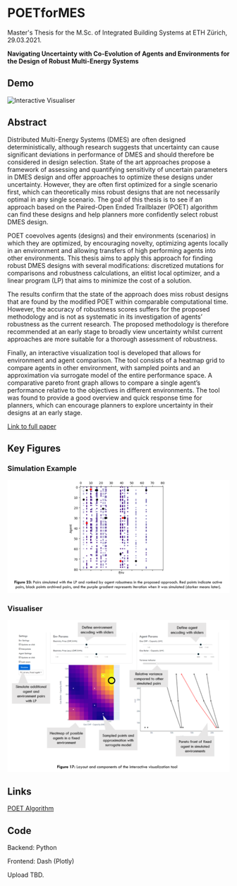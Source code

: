 # POETforMES

Master's Thesis for the M.Sc. of Integrated Building Systems at ETH Zürich, 29.03.2021.

**Navigating Uncertainty with Co-Evolution of Agents and Environments for the Design of Robust Multi-Energy Systems**

## Demo

![Interactive Visualiser](resources/Interactive%20Visualiser%20Demo.gif)

## Abstract

Distributed Multi-Energy Systems (DMES) are often designed deterministically, although research suggests that uncertainty can cause significant deviations in performance of DMES and should therefore be considered in design selection. State of the art approaches propose a framework of assessing and quantifying sensitivity of uncertain parameters in DMES design and offer approaches to optimize these designs under uncertainty. However, they are often first optimized for a single scenario first, which can theoretically miss robust designs that are not necessarily optimal in any single scenario. The goal of this thesis is to see if an approach based on the Paired-Open Ended Trailblazer (POET) algorithm can find these designs and help planners more confidently select robust DMES design.

POET coevolves agents (designs) and their environments (scenarios) in which they are optimized, by encouraging novelty, optimizing agents locally in an environment and allowing transfers of high performing agents into other environments. This thesis aims to apply this approach for finding robust DMES designs with several modifications: discretized mutations for comparisons and robustness calculations, an elitist local optimizer, and a linear program (LP) that aims to minimize the cost of a solution.

The results confirm that the state of the approach does miss robust designs that are found by the modified POET within comparable computational time. However, the accuracy of robustness scores suffers for the proposed methodology and is not as systematic in its investigation of agents’ robustness as the current research. The proposed methodology is therefore recommended at an early stage to broadly view uncertainty whilst current approaches are more suitable for a thorough assessment of robustness.

Finally, an interactive visualization tool is developed that allows for environment and agent comparison. The tool consists of a heatmap grid to compare agents in other environment, with sampled points and an approximation via surrogate model of the entire performance space. A comparative pareto front graph allows to compare a single agent’s performance relative to the objectives in different environments. The tool was found to provide a good overview and quick response time for planners, which can encourage planners to explore uncertainty in their designs at an early stage.

[Link to full paper](https://www.research-collection.ethz.ch/bitstream/handle/20.500.11850/486018/MA_report_Ryan.pdf?sequence=1)

## Key Figures

### Simulation Example

![Results](resources/demo_results.png)

### Visualiser

![Visualiser](resources/demo_visconcept.png)

## Links

[POET Algorithm](https://eng.uber.com/poet-open-ended-deep-learning/)

## Code

Backend: Python

Frontend: Dash (Plotly)

Upload TBD.
